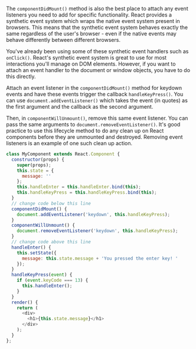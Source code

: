 
The `componentDidMount()` method is also the best place to attach any event listeners you need to add for specific functionality.
React provides a synthetic event system which wraps the native event system present in browsers. 
This means that the synthetic event system behaves exactly the same regardless of the user's browser - even if 
the native events may behave differently between different browsers.

You've already been using some of these synthetic event handlers such as `onClick()`. React's synthetic event system is 
great to use for most interactions you'll manage on DOM elements. However, if you want to attach an event handler to 
the document or window objects, you have to do this directly.

Attach an event listener in the `componentDidMount()` method for keydown events and have these events trigger the callback 
`handleKeyPress()`. You can use `document.addEventListener()` which takes the event (in quotes) as the first argument and 
the callback as the second argument.

Then, in `componentWillUnmount()`, remove this same event listener. You can pass the same arguments to 
`document.removeEventListener()`. It's good practice to use this lifecycle method to do any clean up on React components 
before they are unmounted and destroyed. Removing event listeners is an example of one such clean up action.

```js
class MyComponent extends React.Component {
  constructor(props) {
    super(props);
    this.state = {
      message: ''
    };
    this.handleEnter = this.handleEnter.bind(this);
    this.handleKeyPress = this.handleKeyPress.bind(this);
  }
  // change code below this line
  componentDidMount() {
    document.addEventListener('keydown', this.handleKeyPress);
  }
  componentWillUnmount() {
    document.removeEventListener('keydown', this.handleKeyPress);
  }
  // change code above this line
  handleEnter() {
    this.setState({
      message: this.state.message + 'You pressed the enter key! '
    });
  }
  handleKeyPress(event) {
    if (event.keyCode === 13) {
      this.handleEnter();
    }
  }
  render() {
    return (
      <div>
        <h1>{this.state.message}</h1>
      </div>
    );
  }
};
```

